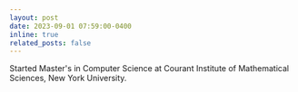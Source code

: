 ```yaml
---
layout: post
date: 2023-09-01 07:59:00-0400
inline: true
related_posts: false
---
```


Started Master's in Computer Science at Courant Institute of Mathematical Sciences, New York University.